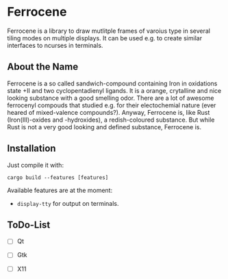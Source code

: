 Ferrocene
=========

Ferrocene is a library to draw mutlitple frames of varoius type in several tiling modes on multiple displays.
It can be used e.g. to create similar interfaces to ncurses in terminals.

About the Name
--------------

Ferrocene is a so called sandwich-compound containing Iron in oxidations state +II and two cyclopentadienyl ligands.
It is a orange, crytalline and nice looking substance with a good smelling odor.
There are a lot of awesome ferrocenyl compouds that studied e.g. for their electochemial nature (ever heared of mixed-valence compounds?).
Anyway, Ferrocene is, like Rust (Iron(III)-oxides and -hydroxides), a redish-coloured substance.
But while Rust is not a very good looking and defined substance, Ferrocene is.

Installation
------------

Just compile it with:
```
cargo build --features [features]
```

Available features are at the moment:

* `display-tty` for output on terminals.

ToDo-List
---------

- [ ] Qt
- [ ] Gtk
- [ ] X11

